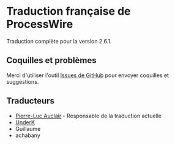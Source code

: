# Traduction française de ProcessWire

Traduction complète pour la version 2.6.1.

## Coquilles et problèmes

Merci d'utiliser l'outil [Issues de GitHub](https://github.com/underk/pw_french/issues) pour envoyer coquilles et suggestions.

## Traducteurs

- [Pierre-Luc Auclair](https://github.com/plauclair) - Responsable de la traduction actuelle
- [UnderK](https://github.com/underk)
- Guillaume
- achabany

